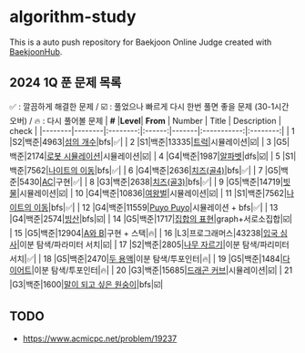 # algorithm-study
This is a auto push repository for Baekjoon Online Judge created with [BaekjoonHub](https://github.com/BaekjoonHub/BaekjoonHub).


## 2024 1Q 푼 문제 목록
✅ : 깔끔하게 해결한 문제 / ☑️ : 풀었으나 빠르게 다시 한번 풀면 좋을 문제 (30-1시간 오버) / 🔥 : 다시 풀어볼 문제 
| **#** |**Level**| **From** | Number | Title | Description | check |
|--------|--------|:--------:|:------:|-------|:-----------:|:--------:|
| 1 |S2|백준|4963|[섬의 개수]()|bfs|✅|
| 2 |S1|백준|13335|[트럭](https://www.acmicpc.net/problem/13335)|시뮬레이션|☑️|
| 3 |G5|백준|2174|[로봇 시뮬레이션](https://www.acmicpc.net/problem/2174)|시뮬레이션|☑️|
| 4 |G4|백준|1987|[알파벳](https://www.acmicpc.net/problem/1987)|dfs|☑️|
| 5 |S1|백준|7562|[나이트의 이동](https://www.acmicpc.net/problem/7562)|bfs|✅|
| 6 |G4|백준|2636|[치즈(골4)](https://www.acmicpc.net/problem/2636)|bfs|✅|
| 7 |G5|백준|5430|[AC](https://www.acmicpc.net/problem/5430)|구현|✅|
| 8 |G3|백준|2638|[치즈(골3)](https://www.acmicpc.net/problem/2638)|bfs|✅|
| 9 |G5|백준|14719|[빗물](https://www.acmicpc.net/problem/14719)|시뮬레이션|☑️|
| 10 |G4|백준|10836|[여왕벌](https://www.acmicpc.net/problem/10836)|시뮬레이션|☑️|
| 11 |S1|백준|7562|[나이트의 이동](https://www.acmicpc.net/problem/7562)|bfs|✅|
| 12 |G4|백준|11559|[Puyo Puyo](https://www.acmicpc.net/problem/11559)|시뮬레이션 + bfs|✅|
| 13 |G4|백준|2574|[빙산](https://www.acmicpc.net/problem/2573)|bfs|☑️|
| 14 |G5|백준|1717|[집합의 표현](https://www.acmicpc.net/problem/1717)|graph+서로소집합|☑️|
| 15 |G5|백준|12904|[A와 B](https://www.acmicpc.net/problem/12904)|구현 + 스택|🔥|
| 16 |L3|프로그래머스|43238|[입국 심사](https://school.programmers.co.kr/learn/courses/30/lessons/43238)|이분 탐색/파라미터 서치|☑️|
| 17 |S2|백준|2805|[나무 자르기](https://www.acmicpc.net/problem/12904)|이분 탐색/파리미터 서치|✅|
| 18 |G5|백준|2470|[두 용액](https://www.acmicpc.net/problem/2470)|이분 탐색/투포인터|🔥|
| 19 |G5|백준|1484|[다이어트](https://www.acmicpc.net/problem/1484)|이분 탐색/투포인터|🔥|
| 20 |G3|백준|15685|[드래곤 커브](https://www.acmicpc.net/problem/15685)|시뮬레이션|☑️|
| 21 |G3|백준|1600|[말이 되고 싶은 원숭이](https://www.acmicpc.net/problem/1600)|bfs|☑️|

## TODO
- https://www.acmicpc.net/problem/19237

